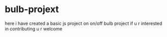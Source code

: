 # bulb-projext
here i have created a basic js project on on/off bulb project
if u r interested in contributing u r welcome
